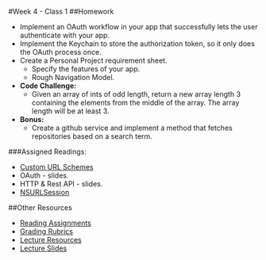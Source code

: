 #Week 4 - Class 1
##Homework
* Implement an OAuth workflow in your app that successfully lets the user authenticate with your app.
* Implement the Keychain to store the authorization token, so it only does the OAuth process once.
* Create a Personal Project requirement sheet.
	* Specify the features of your app.
	* Rough Navigation Model.
* **Code Challenge:**
	* Given an array of ints of odd length, return a new array length 3 containing the elements from the middle of the array. The array length will be at least 3.
* **Bonus:**
	* Create a github service and implement a method that fetches repositories based on a search term.

###Assigned Readings:
* [Custom URL Schemes](https://developer.apple.com/library/ios/documentation/iPhone/Conceptual/iPhoneOSProgrammingGuide/Inter-AppCommunication/Inter-AppCommunication.html)
* OAuth - slides.
* HTTP & Rest API - slides.
* [NSURLSession](https://developer.apple.com/library/prerelease/ios/documentation/Foundation/Reference/NSURLSession_class/index.html)

##Other Resources
* [Reading Assignments](../../Resources/ra-grading-standard/)
* [Grading Rubrics](../../Resources/)
* [Lecture Resources](lecture/)
* [Lecture Slides](https://www.icloud.com/keynote/000Q-u0nLhhtnv9LHioY1jFgQ#Week4-Class1)
